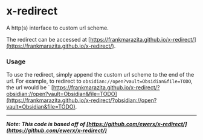 # x-redirect

A http(s) interface to custom url scheme.

The redirect can be accessed at [https://frankmarazita.github.io/x-redirect/](https://frankmarazita.github.io/x-redirect/).

### Usage

To use the redirect, simply append the custom url scheme to the end of the url. For example, to redirect to `obsidian://open?vault=Obsidian&file=TODO`, the url would be `
[https://frankmarazita.github.io/x-redirect/?obsidian://open?vault=Obsidian&file=TODO](https://frankmarazita.github.io/x-redirect/?obsidian://open?vault=Obsidian&file=TODO).

---

**_Note: This code is based off of [https://github.com/ewerx/x-redirect/](https://github.com/ewerx/x-redirect/)_**
